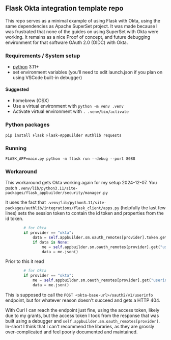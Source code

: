 ## Flask Okta integration template repo

This repo serves as a minimal example of using Flask with Okta, using the same dependencies as Apache SuperSet project. It was made because I was frustrated that none of the guides on using SuperSet with Okta were working. It remains as a nice Proof of concept, and future debugging environment for that software OAuth 2.0 (OIDC) with Okta.

### Requirements / System setup

* [python](https://www.python.org) 3.11+
* set environment variables (you'll need to edit launch.json if you plan on using VSCode built-in debugger)

#### Suggested

* homebrew (OSX)
* Use a virtual environment with `python -m venv .venv`
* Activate virtual environment with `. .venv/bin/activate`

### Python packages

```shell
pip install Flask Flask-AppBuilder Authlib requests
```

### Running

```shell
FLASK_APP=main.py python -m flask run --debug --port 8088
```

### Workaround

This workaround gets Okta working again for my setup 2024-12-07. You patch `.venv/lib/python3.11/site-packages/flask_appbuilder/security/manager.py`

It uses the fact that `.venv/lib/python3.11/site-packages/authlib/integrations/flask_client/apps.py` (helpfully the last few lines) sets the session token to contain the id token and properties from the id token.

```python
        # for Okta
        if provider == "okta":
            data = self.appbuilder.sm.oauth_remotes[provider].token.get('userinfo')
            if data is None:
                me = self.appbuilder.sm.oauth_remotes[provider].get("userinfo")
                data = me.json()
```

Prior to this it read

```python
        # for Okta
        if provider == "okta":
            me = self.appbuilder.sm.oauth_remotes[provider].get("userinfo")
            data = me.json()
```

This is supposed to call the `POST <okta-base-url>/oauth2/v1/userinfo` endpoint, but for whatever reason doesn't succeed and gets a HTTP 404.

With Curl I can reach the endpoint just fine, using the access token, likely due to my grants, but the access token I took from the response that was built using a debugger and `self.appbuilder.sm.oauth_remotes[provider]`. In-short I think that I can't recommend the libraries, as they are grossly over-complicated and feel poorly documented and maintained.
